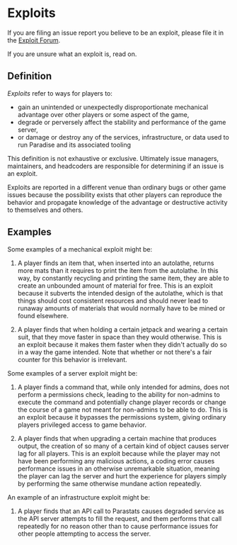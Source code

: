 # Exploits

If you are filing an issue report you believe to be an exploit, please file it
in the [Exploit Forum](https://www.paradisestation.org/forum/179-exploit-reports/).

If you are unsure what an exploit is, read on.

## Definition

_Exploits_ refer to ways for players to:

- gain an unintended or unexpectedly disproportionate mechanical advantage over
  other players or some aspect of the game,
- degrade or perversely affect the stability and performance of the game server,
- or damage or destroy any of the services, infrastructure, or data used to run
  Paradise and its associated tooling

This definition is not exhaustive or exclusive. Ultimately issue managers,
maintainers, and headcoders are responsible for determining if an issue is an
exploit.

Exploits are reported in a different venue than ordinary bugs or other game
issues because the possibility exists that other players can reproduce the
behavior and propagate knowledge of the advantage or destructive activity to
themselves and others.

## Examples

Some examples of a mechanical exploit might be:

1. A player finds an item that, when inserted into an autolathe, returns more
   mats than it requires to print the item from the autolathe. In this way, by
   constantly recycling and printing the same item, they are able to create an
   unbounded amount of material for free. This is an exploit because it subverts
   the intended design of the autolathe, which is that things should cost
   consistent resources and should never lead to runaway amounts of materials
   that would normally have to be mined or found elsewhere.

2. A player finds that when holding a certain jetpack and wearing a certain
   suit, that they move faster in space than they would otherwise. This is an
   exploit because it makes them faster when they didn't actually do so in a way
   the game intended. Note that whether or not there's a fair counter for this
   behavior is irrelevant.

Some examples of a server exploit might be:

1. A player finds a command that, while only intended for admins, does not
   perform a permissions check, leading to the ability for non-admins to execute
   the command and potentially change player records or change the course of a
   game not meant for non-admins to be able to do. This is an exploit because it
   bypasses the permissions system, giving ordinary players privileged access to
   game behavior.

2. A player finds that when upgrading a certain machine that produces output,
   the creation of so many of a certain kind of object causes server lag for all
   players. This is an exploit because while the player may not have been
   performing any malicious actions, a coding error causes performance issues in
   an otherwise unremarkable situation, meaning the player can lag the server
   and hurt the experience for players simply by performing the same otherwise
   mundane action repeatedly.

An example of an infrastructure exploit might be:

1. A player finds that an API call to Parastats causes degraded service as the
   API server attempts to fill the request, and them performs that call
   repeatedly for no reason other than to cause performance issues for other
   people attempting to access the server.
